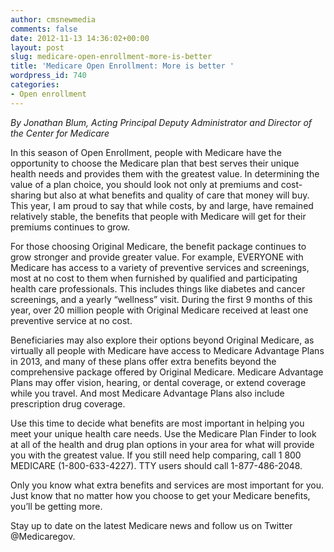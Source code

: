 ```yaml
---
author: cmsnewmedia
comments: false
date: 2012-11-13 14:36:02+00:00
layout: post
slug: medicare-open-enrollment-more-is-better
title: 'Medicare Open Enrollment: More is better '
wordpress_id: 740
categories:
- Open enrollment
---
```


_By Jonathan Blum, Acting Principal Deputy Administrator and Director of the Center for Medicare_

In this season of Open Enrollment, people with Medicare have the opportunity to choose the Medicare plan that best serves their unique health needs and provides them with the greatest value. In determining the value of a plan choice, you should look not only at premiums and cost-sharing but also at what benefits and quality of care that money will buy. This year, I am proud to say that while costs, by and large, have remained relatively stable, the benefits that people with Medicare will get for their premiums continues to grow.

For those choosing Original Medicare, the benefit package continues to grow stronger and provide greater value. For example, EVERYONE with Medicare has access to a variety of preventive services and screenings, most at no cost to them when furnished by qualified and participating health care professionals. This includes things like diabetes and cancer screenings, and a yearly “wellness” visit. During the first 9 months of this year, over 20 million people with Original Medicare received at least one preventive service at no cost.

Beneficiaries may also explore their options beyond Original Medicare, as virtually all people with Medicare have access to Medicare Advantage Plans in 2013, and many of these plans offer extra benefits beyond the comprehensive package offered by Original Medicare. Medicare Advantage Plans may offer vision, hearing, or dental coverage, or extend coverage while you travel. And most Medicare Advantage Plans also include prescription drug coverage.

Use this time to decide what benefits are most important in helping you meet your unique health care needs. Use the Medicare Plan Finder to look at all of the health and drug plan options in your area for what will provide you with the greatest value. If you still need help comparing, call 1 800 MEDICARE (1-800-633-4227). TTY users should call 1-877-486-2048.

Only you know what extra benefits and services are most important for you. Just know that no matter how you choose to get your Medicare benefits, you’ll be getting more.

Stay up to date on the latest Medicare news and follow us on Twitter @Medicaregov.
